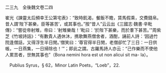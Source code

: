 二三九　全後魏文卷二四

崔光《諫靈太后頻幸王公第宅表》：“致時飢渴，餐飯不贍，賃馬假乘，交費錢帛。昔人謂‘陛下甚樂，臣等甚苦’，或其事也。”按“昔人”云云出《三國志·魏書·辛毗傳》：“嘗從帝射雉，帝曰：‘射雉樂哉！’毗曰：‘於陛下甚樂，而於羣下甚苦。’”周紫芝《竹坡詩話》：“有數貴人遇休沐，携歌舞燕僧舍者，酒酣，誦前人詩：‘因過竹院逢僧話，又得浮生半日閒。’僧笑曰：‘尊官得半日閒，老僧卻忙了三日：一日供帳，一日燕集，一日掃除也！’”；即此之謂。古羅馬詩人亦云：“己作樂而不使他人累苦者，世無其事也”（Bona nemini hora est ut non alicui sit ma-
la）。











　Publius Syrus，§ 62，Minor Latin Poets，“Loeb”，22.